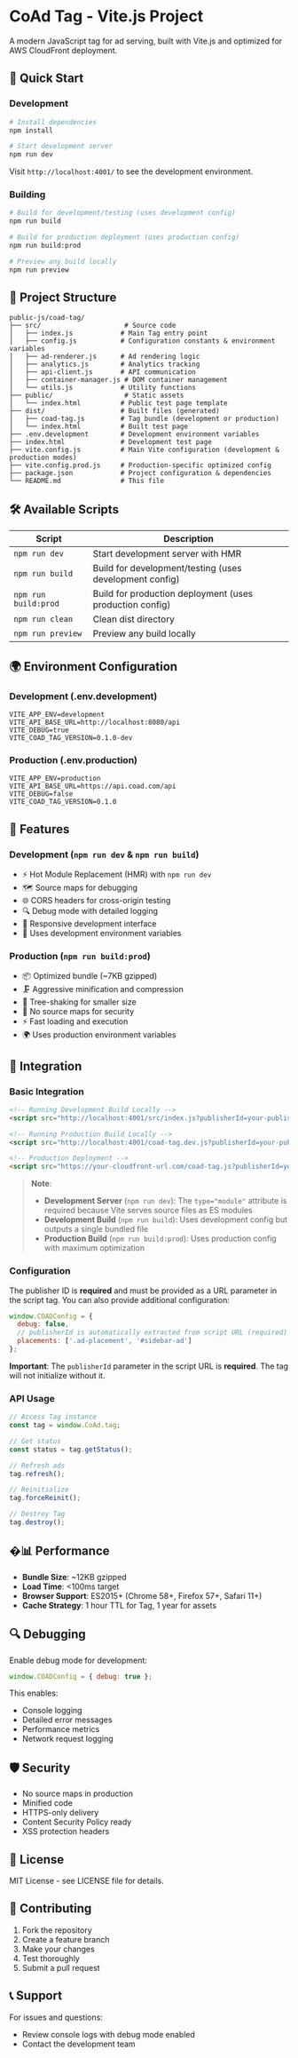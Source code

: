 # CoAd Tag - Vite.js Project

A modern JavaScript tag for ad serving, built with Vite.js and optimized for AWS CloudFront deployment.

## 🚀 Quick Start

### Development
```bash
# Install dependencies
npm install

# Start development server
npm run dev
```

Visit `http://localhost:4001/` to see the development environment.

### Building

```bash
# Build for development/testing (uses development config)
npm run build

# Build for production deployment (uses production config)
npm run build:prod

# Preview any build locally
npm run preview
```

## 📁 Project Structure

```
public-js/coad-tag/
├── src/                     # Source code
│   ├── index.js            # Main Tag entry point
│   ├── config.js           # Configuration constants & environment variables
│   ├── ad-renderer.js      # Ad rendering logic
│   ├── analytics.js        # Analytics tracking
│   ├── api-client.js       # API communication
│   ├── container-manager.js # DOM container management
│   └── utils.js            # Utility functions
├── public/                  # Static assets
│   └── index.html          # Public test page template
├── dist/                   # Built files (generated)
│   ├── coad-tag.js         # Tag bundle (development or production)
│   └── index.html          # Built test page
├── .env.development        # Development environment variables
├── index.html              # Development test page
├── vite.config.js          # Main Vite configuration (development & production modes)
├── vite.config.prod.js     # Production-specific optimized config
├── package.json            # Project configuration & dependencies
└── README.md               # This file
```

## 🛠️ Available Scripts

| Script | Description |
|--------|-------------|
| `npm run dev` | Start development server with HMR |
| `npm run build` | Build for development/testing (uses development config) |
| `npm run build:prod` | Build for production deployment (uses production config) |
| `npm run clean` | Clean dist directory |
| `npm run preview` | Preview any build locally |

## 🌍 Environment Configuration

### Development (.env.development)
```env
VITE_APP_ENV=development
VITE_API_BASE_URL=http://localhost:8080/api
VITE_DEBUG=true
VITE_COAD_TAG_VERSION=0.1.0-dev
```

### Production (.env.production)
```env
VITE_APP_ENV=production
VITE_API_BASE_URL=https://api.coad.com/api
VITE_DEBUG=false
VITE_COAD_TAG_VERSION=0.1.0
```

## 🔧 Features

### Development (`npm run dev` & `npm run build`)
- ⚡ Hot Module Replacement (HMR) with `npm run dev`
- 🗺️ Source maps for debugging
- 🌐 CORS headers for cross-origin testing
- 🔍 Debug mode with detailed logging
- 📱 Responsive development interface
- 🔧 Uses development environment variables

### Production (`npm run build:prod`)
- 📦 Optimized bundle (~7KB gzipped)
- 🗜️ Aggressive minification and compression
- 🌳 Tree-shaking for smaller size
- 🚫 No source maps for security
- ⚡ Fast loading and execution
- 🌍 Uses production environment variables

## 📖 Integration

### Basic Integration
```html
<!-- Running Development Build Locally -->
<script src="http://localhost:4001/src/index.js?publisherId=your-publisher-id" type="module" async></script>

<!-- Running Production Build Locally -->
<script src="http://localhost:4001/coad-tag.dev.js?publisherId=your-publisher-id" async></script>

<!-- Production Deployment -->
<script src="https://your-cloudfront-url.com/coad-tag.js?publisherId=your-publisher-id" async></script>
```

> **Note**:
> - **Development Server** (`npm run dev`): The `type="module"` attribute is required because Vite serves source files as ES modules
> - **Development Build** (`npm run build`): Uses development config but outputs a single bundled file
> - **Production Build** (`npm run build:prod`): Uses production config with maximum optimization

### Configuration

The publisher ID is **required** and must be provided as a URL parameter in the script tag. You can also provide additional configuration:

```javascript
window.COADConfig = {
  debug: false,
  // publisherId is automatically extracted from script URL (required)
  placements: ['.ad-placement', '#sidebar-ad']
};
```

**Important**: The `publisherId` parameter in the script URL is **required**. The tag will not initialize without it.

### API Usage
```javascript
// Access Tag instance
const tag = window.CoAd.tag;

// Get status
const status = tag.getStatus();

// Refresh ads
tag.refresh();

// Reinitialize
tag.forceReinit();

// Destroy Tag
tag.destroy();
```

## �📊 Performance

- **Bundle Size**: ~12KB gzipped
- **Load Time**: <100ms target
- **Browser Support**: ES2015+ (Chrome 58+, Firefox 57+, Safari 11+)
- **Cache Strategy**: 1 hour TTL for Tag, 1 year for assets

## 🔍 Debugging

Enable debug mode for development:
```javascript
window.COADConfig = { debug: true };
```

This enables:
- Console logging
- Detailed error messages
- Performance metrics
- Network request logging

## 🛡️ Security

- No source maps in production
- Minified code
- HTTPS-only delivery
- Content Security Policy ready
- XSS protection headers

## 📝 License

MIT License - see LICENSE file for details.

## 🤝 Contributing

1. Fork the repository
2. Create a feature branch
3. Make your changes
4. Test thoroughly
5. Submit a pull request

## 📞 Support

For issues and questions:
- Review console logs with debug mode enabled
- Contact the development team
